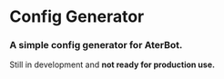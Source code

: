 # Config Generator
### A simple config generator for AterBot.
Still in development and **not ready for production use.**